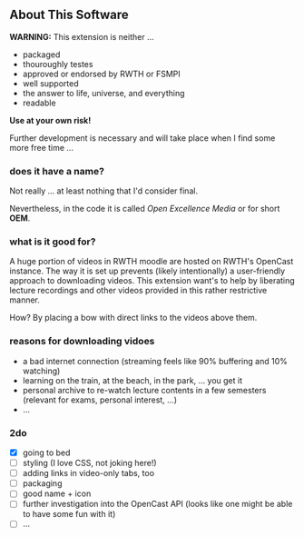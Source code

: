 About This Software
-------------------

**WARNING:** This extension is neither …
  - packaged
  - thouroughly testes
  - approved or endorsed by RWTH or FSMPI
  - well supported
  - the answer to life, universe, and everything
  - readable

**Use at your own risk!**

Further development is necessary and will take place when I find some more free time …

### does it have a name?

Not really … at least nothing that I'd consider final.

Nevertheless, in the code it is called _Open Excellence Media_  or for short **OEM**.


### what is it good for?

A huge portion of videos in RWTH moodle are hosted on RWTH's OpenCast instance.
The way it is set up prevents (likely intentionally) a user-friendly approach to downloading videos.
This extension want's to help by liberating lecture recordings and other videos provided in this rather restrictive manner.

How?
By placing a bow with direct links to the videos above them.

### reasons for downloading vidoes
  - a bad internet connection (streaming feels like 90% buffering and 10% watching)
  - learning on the train, at the beach, in the park, … you get it
  - personal archive to re-watch lecture contents in a few semesters (relevant for exams, personal interest, …)
  - …

### 2do
  - [X] going to bed
  - [ ] styling (I love CSS, not joking here!)
  - [ ] adding links in video-only tabs, too
  - [ ] packaging
  - [ ] good name + icon
  - [ ] further investigation into the OpenCast API (looks like one might be able to have some fun with it)
  - [ ] …
